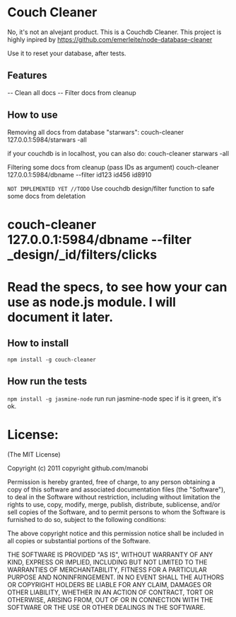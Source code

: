 # Couch Cleaner
No, it's not an alvejant product. This is a Couchdb Cleaner.
This project is highly inpired by https://github.com/emerleite/node-database-cleaner

Use it to reset your database, after tests.
## Features
-- Clean all docs
-- Filter docs from cleanup

## How to use
Removing all docs from database "starwars":
couch-cleaner 127.0.0.1:5984/starwars -all

if your couchdb is in localhost, you can also do:
couch-cleaner starwars -all

Filtering some docs from cleanup (pass IDs as argument) 
couch-cleaner 127.0.0.1:5984/dbname --filter id123 id456 id8910

`NOT IMPLEMENTED YET //TODO`
Use couchdb design/filter function to safe some docs from deletation
# couch-cleaner 127.0.0.1:5984/dbname --filter _design/_id/filters/clicks

# Read the specs, to see how your can use as node.js module. I will document it later.

## How to install
`npm install -g couch-cleaner`


## How run the tests
`npm install -g jasmine-node`
run run
jasmine-node spec
ìf is it green, it's ok.


# License:
(The MIT License)

Copyright (c) 2011 copyright github.com/manobi

Permission is hereby granted, free of charge, to any person obtaining a copy of this software and associated documentation files (the "Software"), to deal in the Software without restriction, including without limitation the rights to use, copy, modify, merge, publish, distribute, sublicense, and/or sell copies of the Software, and to permit persons to whom the Software is furnished to do so, subject to the following conditions:

The above copyright notice and this permission notice shall be included in all copies or substantial portions of the Software.

THE SOFTWARE IS PROVIDED "AS IS", WITHOUT WARRANTY OF ANY KIND, EXPRESS OR IMPLIED, INCLUDING BUT NOT LIMITED TO THE WARRANTIES OF MERCHANTABILITY, FITNESS FOR A PARTICULAR PURPOSE AND NONINFRINGEMENT. IN NO EVENT SHALL THE AUTHORS OR COPYRIGHT HOLDERS BE LIABLE FOR ANY CLAIM, DAMAGES OR OTHER LIABILITY, WHETHER IN AN ACTION OF CONTRACT, TORT OR OTHERWISE, ARISING FROM, OUT OF OR IN CONNECTION WITH THE SOFTWARE OR THE USE OR OTHER DEALINGS IN THE SOFTWARE.